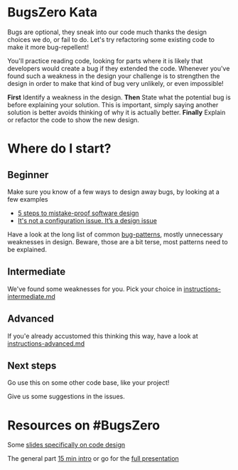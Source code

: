 
# BugsZero Kata

Bugs are optional, they sneak into our code much thanks the design choices we do, or fail to do. Let's 
try refactoring some existing code to make it more bug-repellent!

You'll practice reading code, looking for parts where it is likely that developers would create a bug if they extended the code. Whenever you've found such a weakness in the design your challenge is to strengthen the design in order to make that kind of bug very unlikely, or even impossible!

**First** Identify a weakness in the design. **Then** State what the potential bug is before explaining your solution. This is important, simply saying another solution is better avoids thinking of why it is actually better.
**Finally** Explain or refactor the code to show the new design. 

# Where do I start?

## Beginner
Make sure you know of a few ways to design away bugs, by looking at a few examples
* [5 steps to mistake-proof software design](http://mozaicworks.com/blog/5-steps-to-mistake-proof-software-design/)
* [It's not a configuration issue. It’s a design issue](http://martinsson-johan.blogspot.fr/2016/06/its-not-configuration-issue-its-design.html)

Have a look at the long list of common [bug-patterns](https://github.com/martinsson/BugsZero-Kata/blob/master/bug-patterns.md), mostly unnecessary weaknesses in design.
Beware, those are a bit terse, most patterns need to be explained. 

## Intermediate
We've found some weaknesses for you. Pick your choice in [instructions-intermediate.md](https://github.com/martinsson/BugsZero-Kata/blob/master/instructions-intermediate.md)

## Advanced
If you'e already accustomed this thinking this way, have a look at [instructions-advanced.md](https://github.com/martinsson/BugsZero-Kata/blob/master/instructions-advanced.md)

## Next steps
Go use this on some other code base, like your project!
 
Give us some suggestions in the issues.

# Resources on #BugsZero
Some [slides specifically on code design](http://www.changit.fr/bug-free-by-design/)

The general part
[15 min intro](https://www.youtube.com/watch?v=dUjie_IYFY8) or go for the
[full presentation](https://www.youtube.com/watch?v=gQR1NlkgLZU)
